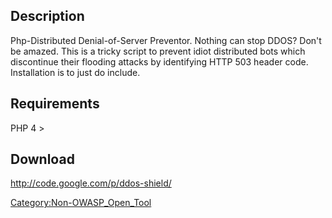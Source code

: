 ## Description

Php-Distributed Denial-of-Server Preventor. Nothing can stop DDOS? Don't
be amazed. This is a tricky script to prevent idiot distributed bots
which discontinue their flooding attacks by identifying HTTP 503 header
code. Installation is to just do include.

## Requirements

PHP 4 \>

## Download

<http://code.google.com/p/ddos-shield/>

[Category:Non-OWASP_Open_Tool](Category:Non-OWASP_Open_Tool "wikilink")